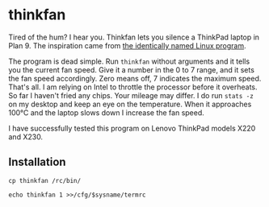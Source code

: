 # thinkfan
Tired of the hum? I hear you. Thinkfan lets you silence a ThinkPad laptop in Plan 9. The inspiration came from [the identically named Linux program](http://thinkfan.sourceforge.net).  

The program is dead simple. Run `thinkfan` without arguments and it tells you the current fan speed. Give it a number in the 0 to 7 range, and it sets the fan speed accordingly. Zero means off, 7 indicates the maximum speed. That's all. I am relying on Intel to throttle the processor before it overheats. So far I haven't fried any chips. Your mileage may differ. I do run `stats -z` on my desktop and keep an eye on the temperature. When it approaches 100°C and the laptop slows down I increase the fan speed. 

I have successfully tested this program on Lenovo ThinkPad models X220 and X230.

## Installation
`cp thinkfan /rc/bin/`

`echo thinkfan 1 >>/cfg/$sysname/termrc`

